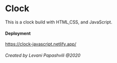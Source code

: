 # Clock
This is a clock build with HTML,CSS, and JavaScript.

#### Deployment
https://clock-javascript.netlify.app/

###### Created by Levani Papashvili @2020
